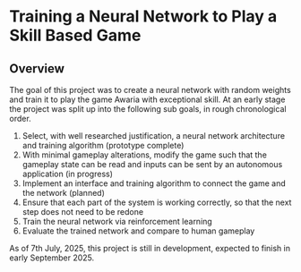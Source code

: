 # Training a Neural Network to Play a Skill Based Game
## Overview
The goal of this project was to create a neural network with random weights and train it to play the game Awaria with exceptional skill. At an early stage the project was split up into the following sub goals, in rough chronological order.
1. Select, with well researched justification, a neural network architecture and training algorithm (prototype complete)
2. With minimal gameplay alterations, modify the game such that the gameplay state can be read and inputs can be sent by an autonomous application (in progress)
3. Implement an interface and training algorithm to connect the game and the network (planned)
4. Ensure that each part of the system is working correctly, so that the next step does not need to be redone
5. Train the neural network via reinforcement learning
6. Evaluate the trained network and compare to human gameplay

As of 7th July, 2025, this project is still in development, expected to finish in early September 2025.